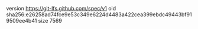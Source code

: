 version https://git-lfs.github.com/spec/v1
oid sha256:e26258ad74fce9e53c349e6224d4483a422cea399ebdc49443bf919509ee4b41
size 7569
